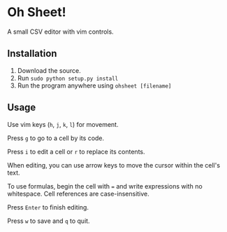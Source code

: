 # Oh Sheet!

A small CSV editor with vim controls.

## Installation
1. Download the source.
2. Run `sudo python setup.py install`
3. Run the program anywhere using `ohsheet [filename]`

## Usage
Use vim keys (`h`, `j`, `k`, `l`) for movement.

Press `g` to go to a cell by its code.

Press `i` to edit a cell or `r` to replace its contents.

When editing, you can use arrow keys to move the cursor within the cell's text.

To use formulas, begin the cell with `=` and write expressions with no whitespace. Cell references are case-insensitive.

Press `Enter` to finish editing.

Press `w` to save and `q` to quit.

